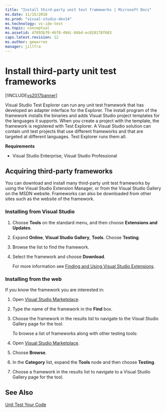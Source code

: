 ```yaml
---
title: "Install third-party unit test frameworks | Microsoft Docs"
ms.date: 11/15/2016
ms.prod: "visual-studio-dev14"
ms.technology: vs-ide-test
ms.topic: conceptual
ms.assetid: 47893b70-46f8-49dc-84bd-ec820178f683
caps.latest.revision: 12
ms.author: gewarren
manager: jillfra
---
```

# Install third-party unit test frameworks
[!INCLUDE[vs2017banner](../includes/vs2017banner.md)]

Visual Studio Test Explorer can run any unit test framework that has developed an adapter interface for the Explorer. The install program of the framework installs the binaries and adds Visual Studio project templates for the languages it supports. When you create a project with the template, the framework is registered with Test Explorer. A Visual Studio solution can contain unit test projects that use different frameworks and that are targeted at different languages. Test Explorer runs them all.  
  
 **Requirements**  
  
-   Visual Studio Enterprise, Visual Studio Professional  
  
## Acquiring third-party frameworks  
 You can download and install many third-party unit test frameworks by using the Visual Studio Extension Manager, or from the Visual Studio Gallery on the MSDN website. Frameworks can also be downloaded from other sites such as the website of the framework.  
  
### Installing from Visual Studio  
  
1. Choose **Tools** on the standard menu, and then choose **Extensions and Updates**.  
  
2. Expand **Online**, **Visual Studio Gallery**, **Tools**. Choose **Testing**.  
  
3. Browse the list to find the framework.  
  
4. Select the framework and choose **Download**.  
  
   For more information see [Finding and Using Visual Studio Extensions](../ide/finding-and-using-visual-studio-extensions.md).  
  
### Installing from the web  
 If you know the framework you are interested in:  
  
1. Open [Visual Studio Marketplace](https://marketplace.visualstudio.com).  
  
2. Type the name of the framework in the **Find** box.  
  
3. Choose the framework in the results list to navigate to the Visual Studio Gallery page for the tool.  
  
   To browse a list of frameworks along with other testing tools:  
  
4. Open [Visual Studio Marketplace](https://marketplace.visualstudio.com).  
  
5. Choose **Browse**.  
  
6. In the **Category** list, expand the **Tools** node and then choose **Testing**.  
  
7. Choose a framework in the results list to navigate to a Visual Studio Gallery page for the tool.  
  
## See Also  
 [Unit Test Your Code](../test/unit-test-your-code.md)
